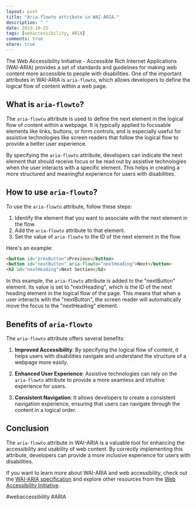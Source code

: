 ```yaml
---
layout: post
title: "Aria-flowto attribute in WAI-ARIA."
description: " "
date: 2023-10-25
tags: [webaccessibility, ARIA]
comments: true
share: true
---
```


The Web Accessibility Initiative - Accessible Rich Internet Applications (WAI-ARIA) provides a set of standards and guidelines for making web content more accessible to people with disabilities. One of the important attributes in WAI-ARIA is `aria-flowto`, which allows developers to define the logical flow of content within a web page.

## What is `aria-flowto`?

The `aria-flowto` attribute is used to define the next element in the logical flow of content within a webpage. It is typically applied to focusable elements like links, buttons, or form controls, and is especially useful for assistive technologies like screen readers that follow the logical flow to provide a better user experience.

By specifying the `aria-flowto` attribute, developers can indicate the next element that should receive focus or be read out by assistive technologies when the user interacts with a specific element. This helps in creating a more structured and meaningful experience for users with disabilities.

## How to use `aria-flowto`?

To use the `aria-flowto` attribute, follow these steps:

1. Identify the element that you want to associate with the next element in the flow.
2. Add the `aria-flowto` attribute to that element.
3. Set the value of `aria-flowto` to the ID of the next element in the flow.

Here's an example:

```html
<button id="prevButton">Previous</button>
<button id="nextButton" aria-flowto="nextHeading">Next</button>
<h2 id="nextHeading">Next Section</h2>
```

In this example, the `aria-flowto` attribute is added to the "nextButton" element. Its value is set to "nextHeading", which is the ID of the next heading element in the logical flow of the page. This means that when a user interacts with the "nextButton", the screen reader will automatically move the focus to the "nextHeading" element.

## Benefits of `aria-flowto`

The `aria-flowto` attribute offers several benefits:

1. **Improved Accessibility**: By specifying the logical flow of content, it helps users with disabilities navigate and understand the structure of a webpage more easily.

2. **Enhanced User Experience**: Assistive technologies can rely on the `aria-flowto` attribute to provide a more seamless and intuitive experience for users.

3. **Consistent Navigation**: It allows developers to create a consistent navigation experience, ensuring that users can navigate through the content in a logical order.

## Conclusion

The `aria-flowto` attribute in WAI-ARIA is a valuable tool for enhancing the accessibility and usability of web content. By correctly implementing this attribute, developers can provide a more inclusive experience for users with disabilities. 

If you want to learn more about WAI-ARIA and web accessibility, check out the [WAI-ARIA specification](https://www.w3.org/TR/wai-aria/) and explore other resources from the [Web Accessibility Initiative](https://www.w3.org/WAI/). 

#webaccessibility #ARIA